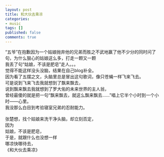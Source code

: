 ```yaml
---
layout: post
title: 和大伙去乘凉
categories:
- music
tags: []
published: false
comments: true
---
```

<p><p>“五爷”在抱歉因为一个姑娘抛弃他的兄弟而胜之不武地赢了他不少分的同时问了句，为什么狠心的姑娘这么多，打走一颗又一颗<br />我丢了句“姑娘，不该是肥皂”走人。。。<br />觉得不能这样没头没脑，结果在自己blog补全。<br />因为看了五摆之文，头脑里总是冒出这句歌词，像只苍蝇一样飞来飞去。<br />可是说到飞来飞去我就想到了飘来飘去，<br />说到飘来飘去我就想到了罗大佑的未来世界的主人翁，<br />曾经最傻的就是把一句“飘来飘去，就这么飘来飘去……”唱上它半个小时到一个小时——心里。<br />我没那么白目到考验寝室兄弟的忍耐能力。<br /><br />张楚想，找个姑娘来洗干净头脑，却立刻否定，<br />因为<br />姑娘，不该是肥皂，<br />于是，就跟什么也没想一样<br />哪凉快哪待去，<br />《和大伙去乘凉》</p></p>
